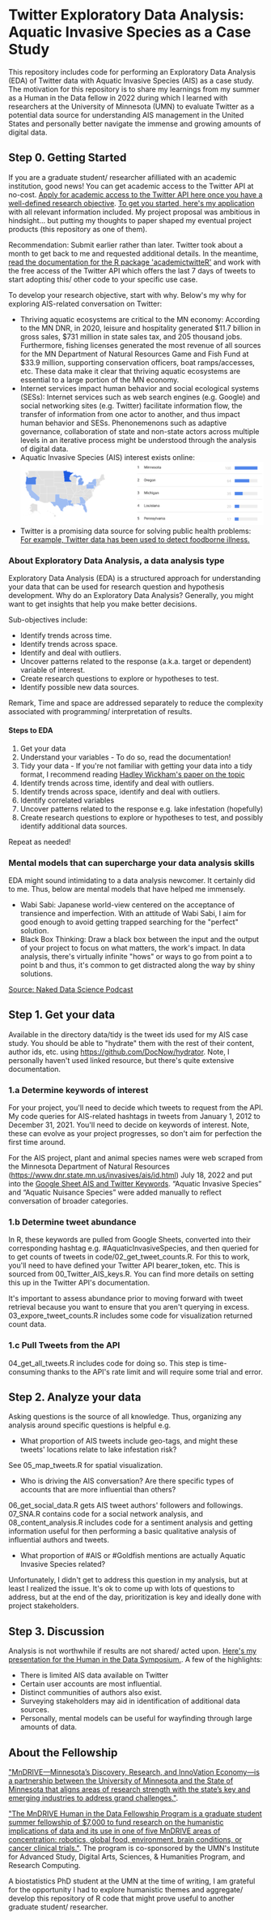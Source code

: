 # Twitter Exploratory Data Analysis: Aquatic Invasive Species as a Case Study

This repository includes code for performing an Exploratory Data Analysis (EDA) of Twitter data with Aquatic Invasive Species (AIS) as a case study. The motivation for this repository is to share my learnings from my summer as a Human in the Data fellow in 2022 during which I learned with researchers at the University of Minnesota (UMN) to evaluate Twitter as a potential data source for understanding AIS management in the United States and personally better navigate the immense and growing amounts of digital data. 

## Step 0. Getting Started

If you are a graduate student/ researcher afilliated with an academic institution, good news! You can get academic access to the Twitter API at no-cost. [Apply for academic access to the Twitter API here once you have a well-defined research objective](https://developer.twitter.com/en/products/twitter-api/academic-research). [To get you started, here's my application](https://docs.google.com/document/d/1akumrmMueqfQ5HurrFHizGhQx-VW9hj21zKLKv6fjPo/edit?usp=sharing) with all relevant information included. My project proposal was ambitious in hindsight... but putting my thoughts to paper shaped my eventual project products (this repository as one of them). 

Recommendation: Submit earlier rather than later. Twitter took about a month to get back to me and requested additional details. In the meantime, [read the documentation for the R package 'academictwitteR'](https://cran.r-project.org/web/packages/academictwitteR/academictwitteR.pdf) and work with the free access of the Twitter API which offers the last 7 days of tweets to start adopting this/ other code to your specific use case.

To develop your research objective, start with why. Below's my why for exploring AIS-related conversation on Twitter:

* Thriving aquatic ecosystems are critical to the MN economy: According to the MN DNR, in 2020, leisure and hospitality generated \$11.7 billion in gross sales, \$731 million in state sales tax, and 205 thousand jobs. Furthermore, fishing licenses generated the most revenue of all sources for the MN Department of Natural Resources Game and Fish Fund at $33.9 million, supporting conservation officers, boat ramps/accesses, etc. These data make it clear that thriving aquatic ecosystems are essential to a large portion of the MN economy.
* Internet services impact human behavior and social ecological systems (SESs): Internet services such as web search engines (e.g. Google) and social networking sites (e.g. Twitter) facilitate information flow, the transfer of information from one actor to another, and thus impact human behavior and SESs. Phenonemenons such as adaptive governance, collaboration of state and non-state actors across multiple levels in an iterative process might be understood through the analysis of digital data.
* Aquatic Invasive Species (AIS) interest exists online: ![Figure 1. AIS Google Trends. 100 is the most popular location as a fraction of total searches in that location, 50 indicates a location which is half as popular, 0 indicates a location without enough data. Queries included “aquatic invasive species” from 1/1/04 - 3/4/22. Data source: Google Trends (https://www.google.com/trends).](images/AIS_Search_Trends.png)
* Twitter is a promising data source for solving public health problems: [For example, Twitter data has been used to detect foodborne illness.](https://doi.org/10.1609/aimag.v38i1.2711)

### About Exploratory Data Analysis, a data analysis type

Exploratory Data Analysis (EDA) is a structured approach for understanding your data that can be used for research question and hypothesis development. Why do an Exploratory Data Analysis? Generally, you might want to get insights that help you make better decisions. 

Sub-objectives include:

- Identify trends across time.
- Identify trends across space. 
- Identify and deal with outliers.
- Uncover patterns related to the response (a.k.a. target or dependent) variable of interest.
- Create research questions to explore or hypotheses to test.
- Identify possible new data sources.

Remark, Time and space are addressed separately to reduce the complexity associated with programming/ interpretation of results.

#### Steps to EDA

1. Get your data
2. Understand your variables - To do so, read the documentation!
3. Tidy your data - If you're not familiar with getting your data into a tidy format, I recommend reading [Hadley Wickham's paper on the topic](https://vita.had.co.nz/papers/tidy-data.pdf)
4. Identify trends across time, identify and deal with outliers.
5. Identify trends across space, identify and deal with outliers.
6. Identify correlated variables
7. Uncover patterns related to the response e.g. lake infestation (hopefully)
8. Create research questions to explore or hypotheses to test, and possibly identify additional data sources.

Repeat as needed!

### Mental models that can supercharge your data analysis skills

EDA might sound intimidating to a data analysis newcomer. It certainly did to me. Thus, below are mental models that have helped me immensely.

- Wabi Sabi: Japanese world-view centered on the acceptance of transience and imperfection. With an attitude of Wabi Sabi, I aim for good enough to avoid getting trapped searching for the "perfect" solution.
- Black Box Thinking: Draw a black box between the input and the output of your project to focus on what matters, the work's impact. In data analysis, there's virtually infinite "hows" or ways to go from point a to point b and thus, it's common to get distracted along the way by shiny solutions.

[Source: Naked Data Science Podcast](https://open.spotify.com/show/4Sacw5UzY7utm6coTEHS0h?si=6e5ec050f22a4b85)

## Step 1. Get your data

Available in the directory data/tidy is the tweet ids used for my AIS case study. You should be able to "hydrate" them with the rest of their content, author ids, etc. using https://github.com/DocNow/hydrator. Note, I personally haven't used linked resource, but there's quite extensive documentation.

### 1.a Determine keywords of interest

For your project, you'll need to decide which tweets to request from the API. My code queries for AIS-related hashtags in tweets from January 1, 2012 to December 31, 2021. You'll need to decide on keywords of interest. Note, these can evolve as your project progresses, so don't aim for perfection the first time around.

For the AIS project, plant and animal species names were web scraped from the Minnesota Department of Natural Resources (https://www.dnr.state.mn.us/invasives/ais/id.html) July 18, 2022 and put into the [Google Sheet AIS and Twitter Keywords](https://docs.google.com/spreadsheets/d/15axVoP4eLejqTTRj-a15YU3v6AkJv3Y-n5AEQRievEU/edit?usp=sharing). “Aquatic Invasive Species” and “Aquatic Nuisance Species” were added manually to reflect conversation of broader categories. 

### 1.b Determine tweet abundance

In R, these keywords are pulled from Google Sheets, converted into their corresponding hashtag e.g. #AquaticInvasiveSpecies, and then queried for to get counts of tweets in code/02_get_tweet_counts.R. For this to work, you'll need to have defined your Twitter API bearer_token, etc. This is sourced from 00_Twitter_AIS_keys.R. You can find more details on setting this up in the Twitter API's documentation.

It's important to assess abundance prior to moving forward with tweet retrieval because you want to ensure that you aren't querying in excess. 03_expore_tweet_counts.R includes some code for visualization returned count data.

### 1.c Pull Tweets from the API

04_get_all_tweets.R includes code for doing so. This step is time-consuming thanks to the API's rate limit and will require some trial and error.

## Step 2. Analyze your data

Asking questions is the source of all knowledge. Thus, organizing any analysis around specific questions is helpful e.g.

- What proportion of AIS tweets include geo-tags, and might these tweets' locations relate to lake infestation risk?

See 05_map_tweets.R for spatial visualization.

- Who is driving the AIS conversation? Are there specific types of accounts that are more influential than others? 

06_get_social_data.R gets AIS tweet authors' followers and followings. 07_SNA.R contains code for a social network analysis, and 08_content_analysis.R includes code for a sentiment analysis and getting information useful for then performing a basic qualitative analysis of influential authors and tweets.

- What proportion of #AIS or #Goldfish mentions are actually Aquatic Invasive Species related?

Unfortunately, I didn't get to address this question in my analysis, but at least I realized the issue. It's ok to come up with lots of questions to address, but at the end of the day, prioritization is key and ideally done with project stakeholders.

## Step 3. Discussion

Analysis is not worthwhile if results are not shared/ acted upon. [Here's my presentation for the Human in the Data Symposium.](https://docs.google.com/presentation/d/1g2Bks6e0QEqjvQQyJWnA4wXYGhORB5XFIRH-KWTc8Aw/edit?usp=sharing). A few of the highlights: 

- There is limited AIS data available on Twitter
- Certain user accounts are most influential.
- Distinct communities of authors also exist.
- Surveying stakeholders may aid in identification of additional data sources.
- Personally, mental models can be useful for wayfinding through large amounts of data.

## About the Fellowship

["MnDRIVE—Minnesota’s Discovery, Research, and InnoVation Economy—is a partnership between the University of Minnesota and the State of Minnesota that aligns areas of research strength with the state’s key and emerging industries to address grand challenges."](https://research.umn.edu/about-us/initiatives/mndrive).

["The MnDRIVE Human in the Data Fellowship Program is a graduate student summer fellowship of $7,000 to fund research on the humanistic implications of data and its use in one of five MnDRIVE areas of concentration: robotics, global food, environment, brain conditions, or cancer clinical trials."](https://ias.umn.edu/opportunities/human-data-mndrive-fellowship-program). The program is co-sponsored by the UMN's Institute for Advanced Study, Digital Arts, Sciences, & Humanities Program, and Research Computing. 

A biostatistics PhD student at the UMN at the time of writing, I am grateful for the opportunity I had to explore humanistic themes and aggregate/ develop this repository of R code that might prove useful to another graduate student/ researcher.


